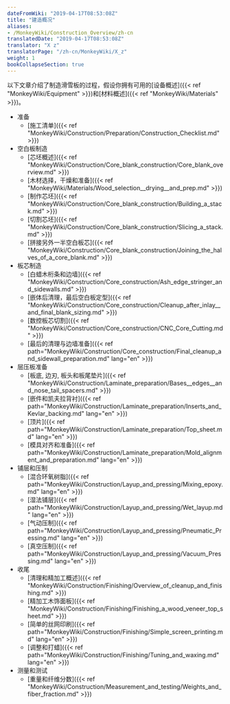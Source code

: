 ```yaml
---
dateFromWiki: "2019-04-17T08:53:08Z"
title: "建造概况"
aliases:
- /MonkeyWiki/Construction_Overview/zh-cn
translatedDate: "2019-04-17T08:53:08Z"
translator: "X z"
translatorPage: "/zh-cn/MonkeyWiki/X_z"
weight: 1
bookCollapseSection: true
---
```

以下文章介绍了制造滑雪板的过程，假设你拥有可用的[设备概述]({{< ref "MonkeyWiki/Equipment" >}})和[材料概述]({{< ref "MonkeyWiki/Materials" >}})。 

- 准备
  - [施工清单]({{< ref "MonkeyWiki/Construction/Preparation/Construction_Checklist.md" >}})
- 空白板制造
  - [芯坯概述]({{< ref "MonkeyWiki/Construction/Core_blank_construction/Core_blank_overview.md" >}})
  - [木材选择，干燥和准备]({{< ref "MonkeyWiki/Materials/Wood_selection__drying__and_prep.md" >}})
  - [制作芯坯]({{< ref "MonkeyWiki/Construction/Core_blank_construction/Building_a_stack.md" >}})
  - [切割芯坯]({{< ref "MonkeyWiki/Construction/Core_blank_construction/Slicing_a_stack.md" >}})
  - [拼接另外一半空白板芯]({{< ref "MonkeyWiki/Construction/Core_blank_construction/Joining_the_halves_of_a_core_blank.md" >}})
- 板芯制造
  - [白蜡木桁条和边墙]({{< ref "MonkeyWiki/Construction/Core_construction/Ash_edge_stringer_and_sidewalls.md" >}})
  - [嵌体后清理，最后空白板定型]({{< ref "MonkeyWiki/Construction/Core_construction/Cleanup_after_inlay__and_final_blank_sizing.md" >}})
  - [数控板芯切割]({{< ref "MonkeyWiki/Construction/Core_construction/CNC_Core_Cutting.md" >}})
  - [最后的清理与边墙准备]({{< ref path="MonkeyWiki/Construction/Core_construction/Final_cleanup_and_sidewall_preparation.md" lang="en" >}})
- 层压板准备
  - [板底, 边刃, 板头和板尾垫片]({{< ref "MonkeyWiki/Construction/Laminate_preparation/Bases__edges__and_nose_tail_spacers.md" >}})
  - [嵌件和凯夫拉背衬]({{< ref path="MonkeyWiki/Construction/Laminate_preparation/Inserts_and_Kevlar_backing.md" lang="en" >}})
  - [顶片]({{< ref path="MonkeyWiki/Construction/Laminate_preparation/Top_sheet.md" lang="en" >}})
  - [模具对齐和准备]({{< ref path="MonkeyWiki/Construction/Laminate_preparation/Mold_alignment_and_preparation.md" lang="en" >}})
- 铺层和压制
  - [混合环氧树脂]({{< ref path="MonkeyWiki/Construction/Layup_and_pressing/Mixing_epoxy.md" lang="en" >}})
  - [湿法铺层]({{< ref path="MonkeyWiki/Construction/Layup_and_pressing/Wet_layup.md" lang="en" >}})
  - [气动压制]({{< ref path="MonkeyWiki/Construction/Layup_and_pressing/Pneumatic_Pressing.md" lang="en" >}})
  - [真空压制]({{< ref path="MonkeyWiki/Construction/Layup_and_pressing/Vacuum_Pressing.md" lang="en" >}})
- 收尾
  - [清理和精加工概述]({{< ref "MonkeyWiki/Construction/Finishing/Overview_of_cleanup_and_finishing.md" >}})
  - [精加工木饰面板]({{< ref "MonkeyWiki/Construction/Finishing/Finishing_a_wood_veneer_top_sheet.md" >}})
  - [简单的丝网印刷]({{< ref path="MonkeyWiki/Construction/Finishing/Simple_screen_printing.md" lang="en" >}})
  - [调整和打蜡]({{< ref path="MonkeyWiki/Construction/Finishing/Tuning_and_waxing.md" lang="en" >}})
- 测量和测试
  - [重量和纤维分数]({{< ref "MonkeyWiki/Construction/Measurement_and_testing/Weights_and_fiber_fraction.md" >}})
